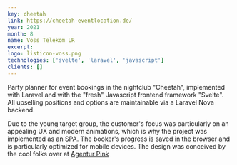 ```yaml
---
key: cheetah
link: https://cheetah-eventlocation.de/
year: 2021
month: 8
name: Voss Telekom LR
excerpt:
logo: listicon-voss.png
technologies: ['svelte', 'laravel', 'javascript']
clients: []
---
```


Party planner for event bookings in the nightclub "Cheetah", implemented with Laravel and with the "fresh" Javascript frontend framework "Svelte". All upselling positions and options are maintainable via a Laravel Nova backend.

Due to the young target group, the customer's focus was particularly on an appealing UX and modern animations, which is why the project was implemented as an SPA. The booker's progress is saved in the browser and is particularly optimized for mobile devices. The design was conceived by the cool folks over at <a href="https://agentur.pink" target="_blank" rel="noopener noreferrer">Agentur Pink</a>


